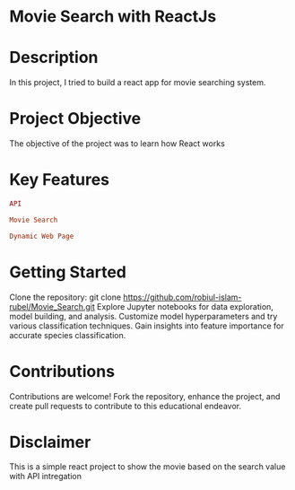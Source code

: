 # Movie Search with ReactJs

# Description

In this project, I tried to build a react app for movie searching system.

# Project Objective
The objective of the project was to learn how React works 
# Key Features
```ruby
API
```
```ruby
Movie Search
```
```ruby
Dynamic Web Page
```

# Getting Started

Clone the repository: git clone https://github.com/robiul-islam-rubel/Movie_Search.git
Explore Jupyter notebooks for data exploration, model building, and analysis.
Customize model hyperparameters and try various classification techniques.
Gain insights into feature importance for accurate species classification.

# Contributions

Contributions are welcome! Fork the repository, enhance the project, and create pull requests to contribute to this educational endeavor.

# Disclaimer

This is a simple react project to show the movie based on the search value with API intregation


